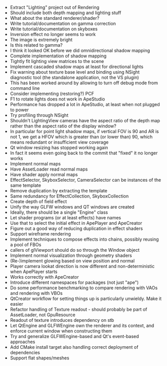  - Extract "Lighting" project out of Rendering
  - Should include both depth mapping and lighting stuff
  - What about the standard renderer/shader?
 - Write tutorial/documentation on gamma correction
 - Write tutorial/documentation on skyboxes
 - Inversion effect no longer seems to work
  - The image is extremely bright
  - Is this related to gamma?
  - I think it looked OK before we did omnidirectional shadow mapping
 - Complete implementation of shadow mapping
  - Tightly fit lighting view matrices to the scene
  - Implement cascaded shadow maps at least for directional lights
  - Fix warning about texture base level and binding using NSight diagnostic tool (the standalone
    application, not the VS plugin)
   - This has been worked around by allowing to turn off debug mode from command line
  - Consider implementing (restoring?) PCF
 - F1 to rotate lights does not work in ApeStudio
 - Performance has dropped a lot in ApeStudio, at least when not plugged to power
  - Try profiling through NSight
 - Shouldn't LightingView cameras have the aspect ratio of the depth map rather than the aspect
   ratio of the display window?
  - In particular for point light shadow maps, if vertical FOV is 90 and AR is not 1, we get a HFOV
   which is greater than (or lower than) 90, which means redundant or insufficient view coverage
 - Qt window resizing has stopped working again
  - In fact it seems even going back to the commit that "fixed" it no longer works
 - Implement normal maps
  - Have AssetLoader read normal maps
  - Have shader apply normal maps
 - EffectSelector, SkyboxSelector, CameraSelector can be instances of the same template
  - Remove duplication by extracting the template
  - Same redundancy for EffectCollection, SkyboxCollection
 - Create depth of field effect
 - Unify the way GLFW windows and QT windows are created
  - Ideally, there should be a single "Engine" class
 - Let shader programs (or at least effects) have names
  - Use that to select the initial effect in ApePlayer and ApeCreator
 - Figure out a good way of reducing duplication in effect shaders
 - Support wireframe rendering
 - Implement techniques to compose effects into chains, possibly reusing a pool of FBOs
 - callers of glViewport should do so through the Window object
 - Implement normal visualization through geometry shaders
 - (Re-)implement glowing based on view position and normal
 - Player camera lookat direction is now different and non-deterministic when ApePlayer starts
  - Works correctly with ApeCreator
 - Introduce different namespaces for packages (not just "ape")
 - Do some performance benchmarking to compare rendering with VAOs and rendering with VBOs
 - QtCreator workflow for setting things up is particularly unwieldy. Make it easier
 - Refactor handling of Texture readout - should probably be part of AssetLoader, not GpuResource
  - Readout of texture introduces dependency on stb
 - Let QtEngine and GLFWEngine own the renderer and its context, and enforce current window when
   constructing them
 - Try and generalize GLFWEngine-based and Qt's event-based approaches
 - Add CMake install target also handling correct deployment of dependencies
 - Support flat shapes/meshes
